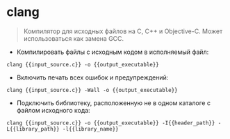 # clang

> Компилятор для исходных файлов на C, C++ и Objective-C. Может использоваться как замена GCC.

- Компилировать файлы с исходным кодом в исполняемый файл:

`clang {{input_source.c}} -o {{output_executable}}`

- Включить печать всех ошибок и предупреждений:

`clang {{input_source.c}} -Wall -o {{output_executable}}`

- Подключить библиотеку, расположенную не в одном каталоге с файлом исходного кода:

`clang {{input_source.c}} -o {{output_executable}} -I{{header_path}} -L{{library_path}} -l{{library_name}}`
